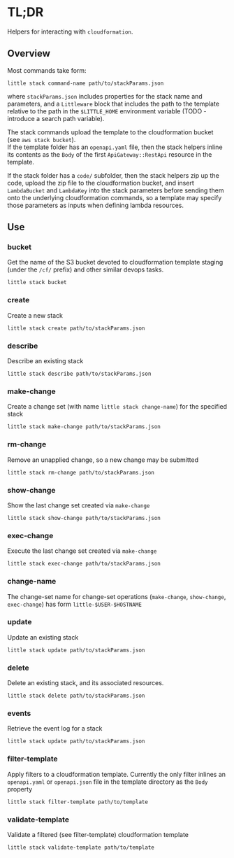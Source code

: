 # TL;DR

Helpers for interacting with `cloudformation`.

## Overview

Most commands take form:
```
little stack command-name path/to/stackParams.json
```
where `stackParams.json` includes properties for the stack name and parameters, and a `Littleware` block that includes the path to the template relative to the path in the `$LITTLE_HOME` environment variable (TODO - introduce a search path variable).

The stack commands upload the template to the cloudformation bucket (see `aws stack bucket`).  
If the template folder has an `openapi.yaml` file, then the stack helpers inline its contents as the `Body` of the first `ApiGateway::RestApi` resource in the template.

If the stack folder has a `code/` subfolder, then the stack helpers zip up the code, upload the zip file to the cloudformation bucket, and insert `LambdaBucket` and `LambdaKey` into the stack parameters before sending them onto the underlying cloudformation commands, so a template may specify those parameters as inputs when defining lambda resources.


## Use

### bucket

Get the name of the S3 bucket devoted to cloudformation template staging (under the `/cf/` prefix) and other similar devops tasks.

```
little stack bucket
```

### create

Create a new stack

```
little stack create path/to/stackParams.json
```

### describe

Describe an existing stack

```
little stack describe path/to/stackParams.json
```

### make-change

Create a change set (with name `little stack change-name`) for the specified stack

```
little stack make-change path/to/stackParams.json
```

### rm-change

Remove an unapplied change, so a new change may be submitted

```
little stack rm-change path/to/stackParams.json
```

### show-change

Show the last change set created via `make-change`

```
little stack show-change path/to/stackParams.json
```

### exec-change

Execute the last change set created via `make-change`

```
little stack exec-change path/to/stackParams.json
```

### change-name

The change-set name for change-set operations (`make-change`, `show-change`, `exec-change`) has form `little-$USER-$HOSTNAME` 

### update

Update an existing stack

```
little stack update path/to/stackParams.json
```

### delete

Delete an existing stack, and its associated resources.

```
little stack delete path/to/stackParams.json
```

### events

Retrieve the event log for a stack

```
little stack update path/to/stackParams.json
```

### filter-template

Apply filters to a cloudformation template.
Currently the only filter inlines an `openapi.yaml` or `openapi.json` file in the template directory as the `Body` property

```
little stack filter-template path/to/template
```

### validate-template

Validate a filtered (see filter-template) cloudformation template

```
little stack validate-template path/to/template
```
